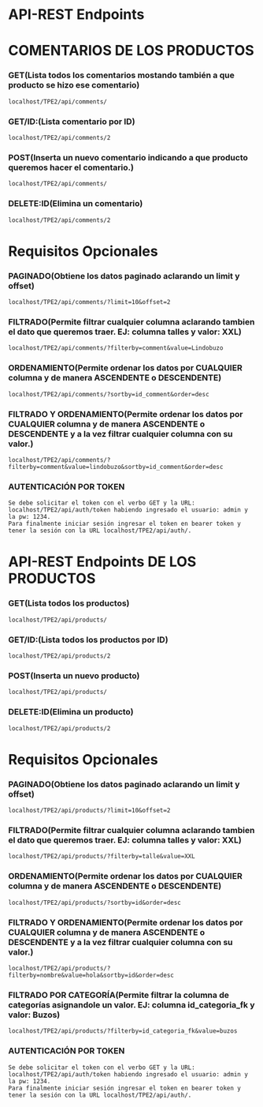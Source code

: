 # API-REST Endpoints 

# COMENTARIOS DE LOS PRODUCTOS

### GET(Lista todos los comentarios mostando también a que producto se hizo ese comentario)

```
localhost/TPE2/api/comments/
```

### GET/ID:(Lista comentario por ID)

```
localhost/TPE2/api/comments/2
```
### POST(Inserta un nuevo comentario indicando a que producto queremos hacer el comentario.)

```
localhost/TPE2/api/comments/
```
### DELETE:ID(Elimina un comentario)

```
localhost/TPE2/api/comments/2
```
# Requisitos Opcionales

### PAGINADO(Obtiene los datos paginado aclarando un limit y offset)

```
localhost/TPE2/api/comments/?limit=10&offset=2
```
### FILTRADO(Permite filtrar cualquier columna aclarando tambien el dato que queremos traer. EJ: columna talles y valor: XXL)

```
localhost/TPE2/api/comments/?filterby=comment&value=Lindobuzo
```
### ORDENAMIENTO(Permite ordenar los datos por CUALQUIER columna y de manera ASCENDENTE o DESCENDENTE)

```
localhost/TPE2/api/comments/?sortby=id_comment&order=desc
```

### FILTRADO Y ORDENAMIENTO(Permite ordenar los datos por CUALQUIER columna y de manera ASCENDENTE o DESCENDENTE y a la vez filtrar cualquier columna con su valor.)

```
localhost/TPE2/api/comments/?filterby=comment&value=lindobuzo&sortby=id_comment&order=desc
```
### AUTENTICACIÓN POR TOKEN

```
Se debe solicitar el token con el verbo GET y la URL: localhost/TPE2/api/auth/token habiendo ingresado el usuario: admin y la pw: 1234.
Para finalmente iniciar sesión ingresar el token en bearer token y tener la sesión con la URL localhost/TPE2/api/auth/.
```

# API-REST Endpoints DE LOS PRODUCTOS

### GET(Lista todos los productos)

```
localhost/TPE2/api/products/
```

### GET/ID:(Lista todos los productos por ID)

```
localhost/TPE2/api/products/2
```
### POST(Inserta un nuevo producto)

```
localhost/TPE2/api/products/
```
### DELETE:ID(Elimina un producto)

```
localhost/TPE2/api/products/2
```
# Requisitos Opcionales

### PAGINADO(Obtiene los datos paginado aclarando un limit y offset)

```
localhost/TPE2/api/products/?limit=10&offset=2
```
### FILTRADO(Permite filtrar cualquier columna aclarando tambien el dato que queremos traer. EJ: columna talles y valor: XXL)

```
localhost/TPE2/api/products/?filterby=talle&value=XXL
```
### ORDENAMIENTO(Permite ordenar los datos por CUALQUIER columna y de manera ASCENDENTE o DESCENDENTE)

```
localhost/TPE2/api/products/?sortby=id&order=desc
```

### FILTRADO Y ORDENAMIENTO(Permite ordenar los datos por CUALQUIER columna y de manera ASCENDENTE o DESCENDENTE y a la vez filtrar cualquier columna con su valor.)

```
localhost/TPE2/api/products/?filterby=nombre&value=hola&sortby=id&order=desc
```
### FILTRADO POR CATEGORÍA(Permite filtrar la columna de categorías asignandole un valor. EJ: columna id_categoria_fk y valor: Buzos)

```
localhost/TPE2/api/products/?filterby=id_categoria_fk&value=buzos
```
### AUTENTICACIÓN POR TOKEN

```
Se debe solicitar el token con el verbo GET y la URL: localhost/TPE2/api/auth/token habiendo ingresado el usuario: admin y la pw: 1234.
Para finalmente iniciar sesión ingresar el token en bearer token y tener la sesión con la URL localhost/TPE2/api/auth/.
```


